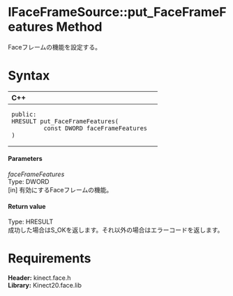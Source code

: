 IFaceFrameSource::put\_FaceFrameFeatures Method  
===============================================  

Faceフレームの機能を設定する。 <span id="syntaxSection"></span>

Syntax  
======  

<table>
<colgroup>
<col width="100%" />
</colgroup>
<thead>
<tr class="header">
<th align="left">C++</th>
</tr>
</thead>
<tbody>
<tr class="odd">
<td align="left"><pre><code>public:  
HRESULT put_FaceFrameFeatures(  
         const DWORD faceFrameFeatures  
)</code></pre></td>
</tr>
</tbody>
</table>

<span id="ID4EG"></span>
#### Parameters  

*faceFrameFeatures*    
Type: DWORD  
[in] 有効にするFaceフレームの機能。  

<span id="ID4EP"></span>
#### Return value  

Type: HRESULT  
成功した場合はS\_OKを返します。それ以外の場合はエラーコードを返します。  

<span id="requirements"></span>

Requirements  
============  

**Header:** kinect.face.h  
**Library:** Kinect20.face.lib  



<!--Please do not edit the data in the comment block below.-->
<!--
TOCTitle : put_FaceFrameFeatures Method
RLTitle : IFaceFrameSource::put_FaceFrameFeatures Method
KeywordK : put_FaceFrameFeatures method
KeywordK : IFaceFrameSource::put_FaceFrameFeatures method
KeywordF : IFaceFrameSource::put_FaceFrameFeatures
KeywordF : put_FaceFrameFeatures
KeywordF : Microsoft.Kinect.face.IFaceFrameSource.put_FaceFrameFeatures(DWORD)
KeywordA : M:Microsoft.Kinect.face.IFaceFrameSource.put_FaceFrameFeatures(DWORD)
AssetID : M:Microsoft.Kinect.face.IFaceFrameSource.put_FaceFrameFeatures(DWORD)
Locale : en-us
CommunityContent : 1
APIType : Managed
APILocation : 
APIName : Microsoft.Kinect.face.IFaceFrameSource::put_FaceFrameFeatures
TargetOS : Windows
TopicType : kbSyntax
DevLang : C++
DocSet : K4Wv2
ProjType : K4Wv2Proj
Technology : Kinect for Windows
Product : Kinect for Windows SDK v2
productversion : 20
-->
